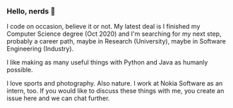 ### Hello, nerds 👋

I code on occasion, believe it or not. My latest deal is I finished my Computer Science degree (Oct 2020) and I'm searching for my next step, probably a career path, maybe in Research (University), maybe in Software Engineering (Industry).

I like making as many useful things with Python and Java as humanly possible.

I love sports and photography. Also nature. I work at Nokia Software as an intern, too. If you would like to discuss these things with me, you create an issue here and we can chat further.


<!--
**NaseemSrour/NaseemSrour** is a ✨ _special_ ✨ repository because its `README.md` (this file) appears on your GitHub profile.

Here are some ideas to get you started:

- 🔭 I’m currently working on ...
- 🌱 I’m currently learning ...
- 👯 I’m looking to collaborate on ...
- 🤔 I’m looking for help with ...
- 💬 Ask me about ...
- 📫 How to reach me: ...
- 😄 Pronouns: ...
- ⚡ Fun fact: ...
-->
